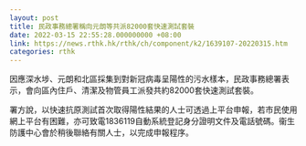 ```yaml
---
layout: post
title: 民政事務總署稱向元朗等共派82000套快速測試套裝
date: 2022-03-15 22:55:28.000000000 +08:00
link: https://news.rthk.hk/rthk/ch/component/k2/1639107-20220315.htm
categories: rthk
---
```


因應深水埗、元朗和北區採集到對新冠病毒呈陽性的污水樣本，民政事務總署表示，會向區內住戶、清潔及物管員工派發共約82000套快速測試套裝。

署方說，以快速抗原測試首次取得陽性結果的人士可透過上平台申報，若市民使用網上平台有困難，亦可致電1836119自動系統登記身分證明文件及電話號碼。衞生防護中心會於稍後聯絡有關人士，以完成申報程序。
